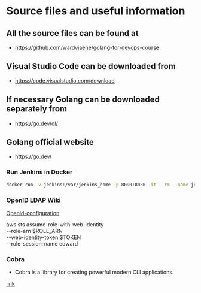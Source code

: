 # Source files and useful information

## All the source files can be found at

- https://github.com/wardviaene/golang-for-devops-course

## Visual Studio Code can be downloaded from

- https://code.visualstudio.com/download

## If necessary Golang can be downloaded separately from

- https://go.dev/dl/

## Golang official website

- https://go.dev/

### Run Jenkins in Docker

``` sh
docker run -v jenkins:/var/jenkins_home -p 8090:8080 -it --rm --name jenkins jenkins/jenkins:lts
```

### OpenID LDAP Wiki

[Openid-configuration](https://ldapwiki.com/wiki/Openid-configuration)

aws sts assume-role-with-web-identity \
 --role-arn $ROLE_ARN \
--web-identity-token $TOKEN \
--role-session-name edward

### Cobra

- Cobra is a library for creating powerful modern CLI applications.

[link](https://github.com/spf13/cobra)